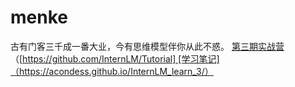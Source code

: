 # menke
古有门客三千成一番大业，今有思维模型伴你从此不惑。
 [第三期实战营](https://github.com/InternLM/Tutorial)（<u>[https://github.com/InternLM/Tutorial]
 [学习笔记]（https://acondess.github.io/InternLM_learn_3/）
